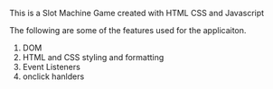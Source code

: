 This is a Slot Machine Game created with HTML CSS and Javascript

The following are some of the features used for the applicaiton.

1) DOM
2) HTML and CSS styling and formatting
3) Event Listeners
4) onclick hanlders

